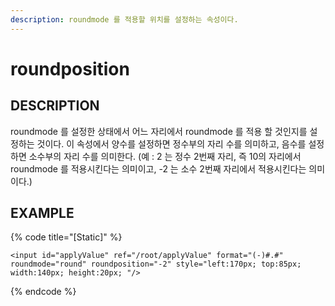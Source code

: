 ```yaml
---
description: roundmode 를 적용할 위치를 설정하는 속성이다.
---
```


# roundposition

## DESCRIPTION

roundmode 를 설정한 상태에서 어느 자리에서 roundmode 를 적용 할 것인지를 설정하는 것이다. 이 속성에서 양수를 설정하면 정수부의 자리 수를 의미하고, 음수를 설정하면 소수부의 자리 수를 의미한다. \(예 : 2 는 정수 2번째 자리, 즉 10의 자리에서 roundmode 를 적용시킨다는 의미이고, -2 는 소수 2번째 자리에서 적용시킨다는 의미이다.\)

## EXAMPLE

{% code title="\[Static\]" %}
```markup
<input id="applyValue" ref="/root/applyValue" format="(-)#.#" roundmode="round" roundposition="-2" style="left:170px; top:85px; width:140px; height:20px; "/>
```
{% endcode %}

